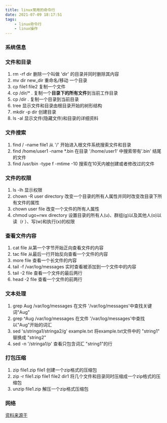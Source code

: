 ```yaml
---
title: linux常用的命令行
date: 2021-07-09 18:17:51
tags:
    - linux命令行
    - linux操作
---
```


### 系统信息

### 文件和目录
1. rm -rf dir 删除一个叫做 'dir' 的目录并同时删除其内容 
2. mv dir new_dir 重命名/移动 一个目录 
3. cp file1 file2 复制一个文件
4. cp /dir/* . 复制一个**目录下的所有文件**到当前工作目录 
5. cp /dir . 复制一个目录到当前目录
6. tree 显示文件和目录由根目录开始的树形结构
7. mkdir -p dir 创建目录
8. ls -al 显示文件(隐藏文件)和目录的详细资料 

### 文件搜索
1. find / -name file1 从 '/' 开始进入根文件系统搜索文件和目录
2. find /home/user1 -name \*.bin 在目录 '/home/user1' 中搜索带有'.bin' 结尾的文件
3. find /usr/bin -type f -mtime -10 搜索在10天内被创建或者修改过的文件 

### 文件的权限
1. ls -lh 显示权限
2. chown -R user directory 改变一个目录的所有人属性并同时改变改目录下所有文件的属性
3. chown user file 改变一个文件的所有人属性
4. chmod ugo+rwx directory 设置目录的所有人(u)、群组(g)以及其他人(o)以读（r ）、写(w)和执行(x)的权限 

### 查看文件内容
1. cat file 从第一个字节开始正向查看文件的内容 
2. tac file 从最后一行开始反向查看一个文件的内容
3. more file 查看一个长文件的内容 
4. tail -f /var/log/messages 实时查看被添加到一个文件中的内容 
5. tail -2 file 查看一个文件的最后两行 
6. head -2 file 查看一个文件的前两行

### 文本处理
1. grep Aug /var/log/messages 在文件 '/var/log/messages'中查找关键词"Aug"
2. grep ^Aug /var/log/messages 在文件 '/var/log/messages'中查找以"Aug"开始的词汇
3. sed 's/stringa1/stringa2/g' example.txt 将example.txt文件中的 "string1" 替换成 "string2"
4. sed -n '/stringa1/p' 查看只包含词汇 "string1"的行    


### 打包压缩
1. zip file1.zip file1 创建一个zip格式的压缩包 
2. zip -r file1.zip file1 file2 dir1 将几个文件和目录同时压缩成一个zip格式的压缩包
3. unzip file1.zip 解压一个zip格式压缩包 

### 网络



[资料来源于](https://www.cnblogs.com/fnlingnzb-learner/p/5831284.html)